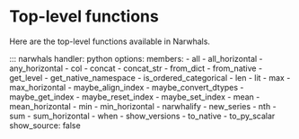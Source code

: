 # Top-level functions

Here are the top-level functions available in Narwhals.

::: narwhals
    handler: python
    options:
      members:
        - all
        - all_horizontal
        - any_horizontal
        - col
        - concat
        - concat_str
        - from_dict
        - from_native
        - get_level
        - get_native_namespace
        - is_ordered_categorical
        - len
        - lit
        - max
        - max_horizontal
        - maybe_align_index
        - maybe_convert_dtypes
        - maybe_get_index
        - maybe_reset_index
        - maybe_set_index
        - mean
        - mean_horizontal
        - min
        - min_horizontal
        - narwhalify
        - new_series
        - nth
        - sum
        - sum_horizontal
        - when
        - show_versions
        - to_native
        - to_py_scalar
      show_source: false
